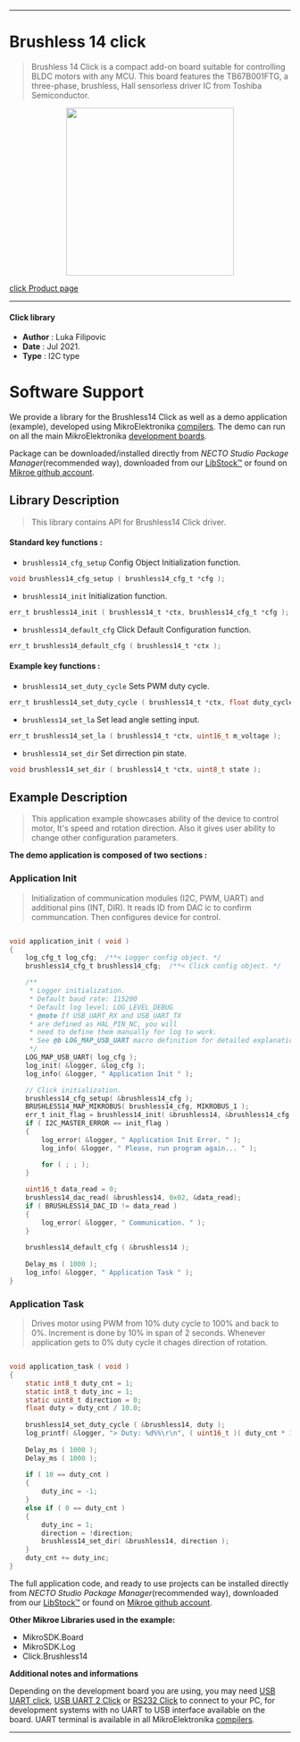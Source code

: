 
---
# Brushless 14 click

> Brushless 14 Click is a compact add-on board suitable for controlling BLDC motors with any MCU. This board features the TB67B001FTG, a three-phase, brushless, Hall sensorless driver IC from Toshiba Semiconductor.

<p align="center">
  <img src="https://download.mikroe.com/images/click_for_ide/brushless_14_click.png" height=300px>
</p>

[click Product page](https://www.mikroe.com/brushless-14-click)

---


#### Click library

- **Author**        : Luka Filipovic
- **Date**          : Jul 2021.
- **Type**          : I2C type


# Software Support

We provide a library for the Brushless14 Click
as well as a demo application (example), developed using MikroElektronika
[compilers](https://www.mikroe.com/necto-studio).
The demo can run on all the main MikroElektronika [development boards](https://www.mikroe.com/development-boards).

Package can be downloaded/installed directly from *NECTO Studio Package Manager*(recommended way), downloaded from our [LibStock&trade;](https://libstock.mikroe.com) or found on [Mikroe github account](https://github.com/MikroElektronika/mikrosdk_click_v2/tree/master/clicks).

## Library Description

> This library contains API for Brushless14 Click driver.

#### Standard key functions :

- `brushless14_cfg_setup` Config Object Initialization function.
```c
void brushless14_cfg_setup ( brushless14_cfg_t *cfg );
```

- `brushless14_init` Initialization function.
```c
err_t brushless14_init ( brushless14_t *ctx, brushless14_cfg_t *cfg );
```

- `brushless14_default_cfg` Click Default Configuration function.
```c
err_t brushless14_default_cfg ( brushless14_t *ctx );
```

#### Example key functions :

- `brushless14_set_duty_cycle` Sets PWM duty cycle.
```c
err_t brushless14_set_duty_cycle ( brushless14_t *ctx, float duty_cycle );
```

- `brushless14_set_la` Set lead angle setting input.
```c
err_t brushless14_set_la ( brushless14_t *ctx, uint16_t m_voltage );
```

- `brushless14_set_dir` Set dirrection pin state.
```c
void brushless14_set_dir ( brushless14_t *ctx, uint8_t state );
```

## Example Description

> This application example showcases ability of the device to control motor,
It's speed and rotation direction. Also it gives user ability to change other
configuration parameters.

**The demo application is composed of two sections :**

### Application Init

> Initialization of communication modules (I2C, PWM, UART) and additional 
pins (INT, DIR). It reads ID from DAC ic to confirm communcation. Then
configures device for control.

```c

void application_init ( void ) 
{
    log_cfg_t log_cfg;  /**< Logger config object. */
    brushless14_cfg_t brushless14_cfg;  /**< Click config object. */

    /** 
     * Logger initialization.
     * Default baud rate: 115200
     * Default log level: LOG_LEVEL_DEBUG
     * @note If USB_UART_RX and USB_UART_TX 
     * are defined as HAL_PIN_NC, you will 
     * need to define them manually for log to work. 
     * See @b LOG_MAP_USB_UART macro definition for detailed explanation.
     */
    LOG_MAP_USB_UART( log_cfg );
    log_init( &logger, &log_cfg );
    log_info( &logger, " Application Init " );

    // Click initialization.
    brushless14_cfg_setup( &brushless14_cfg );
    BRUSHLESS14_MAP_MIKROBUS( brushless14_cfg, MIKROBUS_1 );
    err_t init_flag = brushless14_init( &brushless14, &brushless14_cfg );
    if ( I2C_MASTER_ERROR == init_flag ) 
    {
        log_error( &logger, " Application Init Error. " );
        log_info( &logger, " Please, run program again... " );

        for ( ; ; );
    }
    
    uint16_t data_read = 0;
    brushless14_dac_read( &brushless14, 0x02, &data_read);
    if ( BRUSHLESS14_DAC_ID != data_read )
    {
        log_error( &logger, " Communication. " );
    }
    
    brushless14_default_cfg ( &brushless14 );
    
    Delay_ms ( 1000 );
    log_info( &logger, " Application Task " );
}

```

### Application Task

> Drives motor using PWM from 10% duty cycle to 100% and back to 0%. 
Increment is done by 10% in span of 2 seconds. Whenever application gets
to 0% duty cycle it chages direction of rotation.

```c

void application_task ( void ) 
{
    static int8_t duty_cnt = 1;
    static int8_t duty_inc = 1;
    static uint8_t direction = 0;
    float duty = duty_cnt / 10.0;
    
    brushless14_set_duty_cycle ( &brushless14, duty );
    log_printf( &logger, "> Duty: %d%%\r\n", ( uint16_t )( duty_cnt * 10 ) );
    
    Delay_ms ( 1000 );
    Delay_ms ( 1000 );
    
    if ( 10 == duty_cnt ) 
    {
        duty_inc = -1;
    }
    else if ( 0 == duty_cnt ) 
    {
        duty_inc = 1;
        direction = !direction;
        brushless14_set_dir( &brushless14, direction );
    }
    duty_cnt += duty_inc;
}

```

The full application code, and ready to use projects can be installed directly from *NECTO Studio Package Manager*(recommended way), downloaded from our [LibStock&trade;](https://libstock.mikroe.com) or found on [Mikroe github account](https://github.com/MikroElektronika/mikrosdk_click_v2/tree/master/clicks).

**Other Mikroe Libraries used in the example:**

- MikroSDK.Board
- MikroSDK.Log
- Click.Brushless14

**Additional notes and informations**

Depending on the development board you are using, you may need
[USB UART click](https://www.mikroe.com/usb-uart-click),
[USB UART 2 Click](https://www.mikroe.com/usb-uart-2-click) or
[RS232 Click](https://www.mikroe.com/rs232-click) to connect to your PC, for
development systems with no UART to USB interface available on the board. UART
terminal is available in all MikroElektronika
[compilers](https://shop.mikroe.com/compilers).

---
